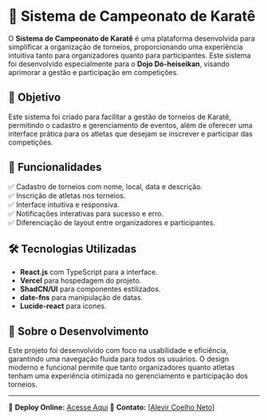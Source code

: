 # 🥋 Sistema de Campeonato de Karatê

O **Sistema de Campeonato de Karatê** é uma plataforma desenvolvida para simplificar a organização de torneios, proporcionando uma experiência intuitiva tanto para organizadores quanto para participantes. Este sistema foi desenvolvido especialmente para o **Dojo Dó-heiseikan**, visando aprimorar a gestão e participação em competições.

## 🎯 Objetivo

Este sistema foi criado para facilitar a gestão de torneios de Karatê, permitindo o cadastro e gerenciamento de eventos, além de oferecer uma interface prática para os atletas que desejam se inscrever e participar das competições.

## 🚀 Funcionalidades

✅ Cadastro de torneios com nome, local, data e descrição.  
✅ Inscrição de atletas nos torneios.  
✅ Interface intuitiva e responsiva.  
✅ Notificações interativas para sucesso e erro.  
✅ Diferenciação de layout entre organizadores e participantes.  

## 🛠️ Tecnologias Utilizadas

- **React.js** com TypeScript para a interface.  
- **Vercel** para hospedagem do projeto.  
- **ShadCN/UI** para componentes estilizados.  
- **date-fns** para manipulação de datas.  
- **Lucide-react** para ícones.  

## 📌 Sobre o Desenvolvimento

Este projeto foi desenvolvido com foco na usabilidade e eficiência, garantindo uma navegação fluida para todos os usuários. O design moderno e funcional permite que tanto organizadores quanto atletas tenham uma experiência otimizada no gerenciamento e participação dos torneios.

---

🔗 **Deploy Online:** [Acesse Aqui]([https://seu-site.vercel.app](https://do-heiseikan-karate1.vercel.app))  
📧 **Contato:** [[Alevir Coelho Neto](https://www.linkedin.com/in/alevir-coelho-neto/)]

